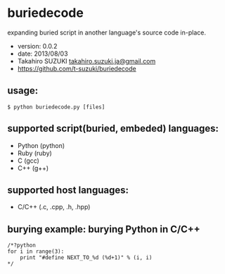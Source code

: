 buriedecode
===========
  expanding buried script in another language's source code in-place.

  - version: 0.0.2
  - date: 2013/08/03
  - Takahiro SUZUKI <takahiro.suzuki.ja@gmail.com>
  - https://github.com/t-suzuki/buriedecode

usage:
------
    $ python buriedecode.py [files]

supported script(buried, embeded) languages:
--------------------------------------------
  - Python (python)
  - Ruby (ruby)
  - C (gcc)
  - C++ (g++)

supported host languages:
-------------------------
  - C/C++ (.c, .cpp, .h, .hpp)

burying example: burying Python in C/C++
----------------------------------------
    /*?python
    for i in range(3):
        print "#define NEXT_TO_%d (%d+1)" % (i, i)
    */

